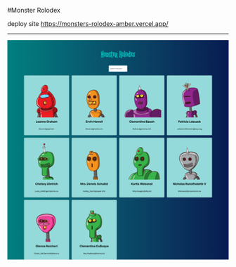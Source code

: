 #Monster Rolodex

deploy site
https://monsters-rolodex-amber.vercel.app/

***

<img src="./React-App.png">
